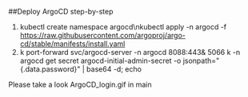 ##Deploy ArgoCD step-by-step
1. kubectl create namespace argocd\nkubectl apply -n argocd -f https://raw.githubusercontent.com/argoproj/argo-cd/stable/manifests/install.yaml
 2. k port-forward svc/argocd-server -n argocd 8088:443&
 5066  k -n argocd get secret argocd-initial-admin-secret -o jsonpath="{.data.password}" | base64 -d; echo

 Please take a look ArgoCD_login.gif in main